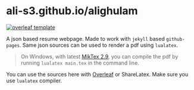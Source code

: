# ali-s3.github.io/alighulam

[![overleaf template](https://img.shields.io/badge/overleaf--template-use-green.svg?style=flat)](https://www.overleaf.com/articles/kumar-pallavs-one-page-resume/cqtggyfbyrdk)

A json based resume webpage. Made to work with `jekyll` based `github-pages`. Same json sources can be used to render a pdf using `lualatex`.

> On Windows, with latest [MikTex 2.9](https://miktex.org/download), you can compile the pdf by running `lualatex main.tex` in the command line.

You can use the sources here with [Overleaf](https://www.overleaf.com/articles/kumar-pallavs-one-page-resume/cqtggyfbyrdk) or ShareLatex. Make sure you use `lualatex` compiler.
